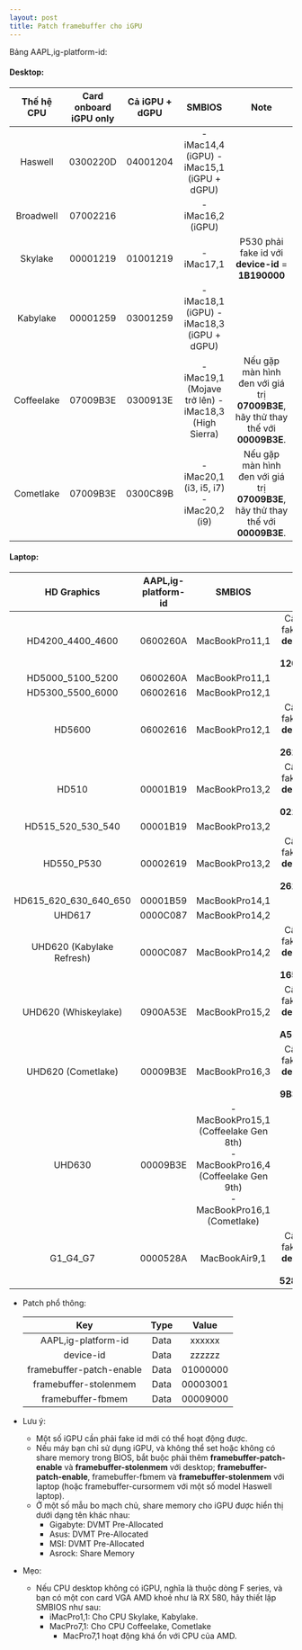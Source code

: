 ```yaml
---
layout: post
title: Patch framebuffer cho iGPU
---
```


Bảng AAPL,ig-platform-id:

#### Desktop:

| Thế hệ CPU | Card onboard iGPU only | Cả iGPU + dGPU |                        SMBIOS                        |                             Note                             |
| :--------: | :--------------------: | :------------: | :--------------------------------------------------: | :----------------------------------------------------------: |
|  Haswell   |        0300220D        |    04001204    |      - iMac14,4 (iGPU) - iMac15,1 (iGPU + dGPU)      |                                                              |
| Broadwell  |        07002216        |                |                  - iMac16,2 (iGPU)                   |                                                              |
|  Skylake   |        00001219        |    01001219    |                      - iMac17,1                      |      P530 phải fake id với **device-id** = **1B190000**      |
|  Kabylake  |        00001259        |    03001259    |      - iMac18,1 (iGPU) - iMac18,3 (iGPU + dGPU)      |                                                              |
| Coffeelake |        07009B3E        |    0300913E    | - iMac19,1 (Mojave trở lên) - iMac18,3 (High Sierra) | Nếu gặp màn hình đen với giá trị **07009B3E**, hãy thử thay thế với **00009B3E**. |
| Cometlake  |        07009B3E        |    0300C89B    |       - iMac20,1 (i3, i5, i7) - iMac20,2 (i9)        | Nếu gặp màn hình đen với giá trị **07009B3E**, hãy thử thay thế với **00009B3E**. |

#### Laptop:

|        HD Graphics        | AAPL,ig-platform-id |                            SMBIOS                            |                       Note                        |
| :-----------------------: | :-----------------: | :----------------------------------------------------------: | :-----------------------------------------------: |
|     HD4200_4400_4600      |      0600260A       |                        MacBookPro11,1                        | Cần phải fake id với **device-id** = **12040000** |
|     HD5000_5100_5200      |      0600260A       |                        MacBookPro11,1                        |                                                   |
|     HD5300_5500_6000      |      06002616       |                        MacBookPro12,1                        |                                                   |
|          HD5600           |      06002616       |                        MacBookPro12,1                        | Cần phải fake id với **device-id** = **26160000** |
|           HD510           |      00001B19       |                        MacBookPro13,2                        | Cần phải fake id với **device-id** = **02190000** |
|     HD515_520_530_540     |      00001B19       |                        MacBookPro13,2                        |                                                   |
|        HD550_P530         |      00002619       |                        MacBookPro13,2                        | Cần phải fake id với **device-id** = **26190000** |
|   HD615_620_630_640_650   |      00001B59       |                        MacBookPro14,1                        |                                                   |
|          UHD617           |      0000C087       |                        MacBookPro14,2                        |                                                   |
| UHD620 (Kabylake Refresh) |      0000C087       |                        MacBookPro14,2                        | Cần phải fake id với **device-id** = **16590000** |
|   UHD620 (Whiskeylake)    |      0900A53E       |                        MacBookPro15,2                        | Cần phải fake id với **device-id** = **A53E0000** |
|    UHD620 (Cometlake)     |      00009B3E       |                        MacBookPro16,3                        | Cần phải fake id với **device-id** = **9B3E0000** |
|          UHD630           |      00009B3E       | - MacBookPro15,1 (Coffeelake Gen 8th)<br>- MacBookPro16,4 (Coffeelake Gen 9th)<br>- MacBookPro16,1 (Cometlake) |                                                   |
|         G1_G4_G7          |      0000528A       |                        MacBookAir9,1                         | Cần phải fake id với **device-id** = **528A0000** |

- Patch phổ thông:

  |           Key            | Type |  Value   |
  | :----------------------: | :--: | :------: |
  |   AAPL,ig-platform-id    | Data |  xxxxxx  |
  |        device-id         | Data |  zzzzzz  |
  | framebuffer-patch-enable | Data | 01000000 |
  |  framebuffer-stolenmem   | Data | 00003001 |
  |    framebuffer-fbmem     | Data | 00009000 |

- Lưu ý:
  - Một số iGPU cần phải fake id mới có thể hoạt động được.
  - Nếu máy bạn chỉ sử dụng iGPU, và không thể set hoặc không có share memory trong BIOS, bắt buộc phải thêm **framebuffer-patch-enable** và **framebuffer-stolenmem** với desktop; **framebuffer-patch-enable**, framebuffer-fbmem và **framebuffer-stolenmem** với laptop (hoặc framebuffer-cursormem với một số model Haswell laptop).
  - Ở một số mẫu bo mạch chủ, share memory cho iGPU được hiển thị dưới dạng tên khác nhau:
    - Gigabyte: DVMT Pre-Allocated
    - Asus: DVMT Pre-Allocated
    - MSI: DVMT Pre-Allocated
    - Asrock: Share Memory
  
- Mẹo:
  - Nếu CPU desktop không có iGPU, nghĩa là thuộc dòng F series, và bạn có một con card VGA AMD khoẻ như là RX 580, hãy thiết lập SMBIOS như sau:
    - iMacPro1,1: Cho CPU Skylake, Kabylake.
    - MacPro7,1: Cho CPU Coffeelake, Cometlake 
      - MacPro7,1 hoạt động khá ổn với CPU của AMD.